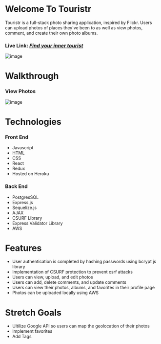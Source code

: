 # Welcome To Touristr
Touristr is a full-stack photo sharing application, inspired by Flickr. Users can upload photos of places they've been to as well as view photos, comment, and create their own photo albums.

### Live Link: [*Find your inner tourist*](https://touristr-lens.herokuapp.com/)
![image](touristr-homepage.png)
<p>

# Walkthrough
### View Photos
![image](touristr-explore-page.png)


# Technologies
### Front End
* Javascript
* HTML
* CSS
* React
* Redux
* Hosted on Heroku

### Back End
* PostgresSQL
* Express.js
* Sequelize.js
* AJAX
* CSURF Library
* Express Validator Library
* AWS


# Features
* User authentication is completed by hashing passwords using bcrypt js library
* Implementation of CSURF protection to prevent csrf attacks
* Users can view, upload, and edit photos
* Users can add, delete comments, and update comments
* Users can view their photos, albums, and favorites in their profile page
* Photos can be uploaded locally using AWS

# Stretch Goals
* Ultilize Google API so users can map the geolocation of their photos
* Implement favorites
* Add Tags
